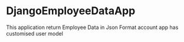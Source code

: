 # DjangoEmployeeDataApp
This application return Employee Data in Json Format
account app has customised user model


